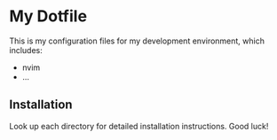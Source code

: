 # My Dotfile

This is my configuration files for my development environment, which includes:

- nvim
- ...

## Installation

Look up each directory for detailed installation instructions.
Good luck!
